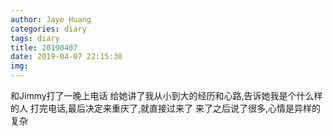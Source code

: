 ```yaml
---
author: Jaye Huang
categories: diary
tags: diary
title: 20190407
date: 2019-04-07 22:15:30
img:
---
```


和Jimmy打了一晚上电话
给她讲了我从小到大的经历和心路,告诉她我是个什么样的人
打完电话,最后决定来重庆了,就直接过来了
来了之后说了很多,心情是异样的复杂
